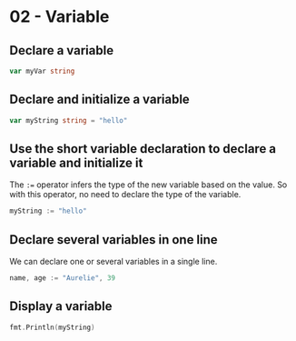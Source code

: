 # 02 - Variable

## Declare a variable

```go
var myVar string
```

## Declare and initialize a variable 

```go
var myString string = "hello"
```

## Use the short variable declaration to declare a variable and initialize it

The `:=` operator infers the type of the new variable based on the value.
So with this operator, no need to declare the type of the variable.

```go
myString := "hello"
```

## Declare several variables in one line

We can declare one or several variables in a single line.

```go
name, age := "Aurelie", 39
```

## Display a variable

```go
fmt.Println(myString)
```